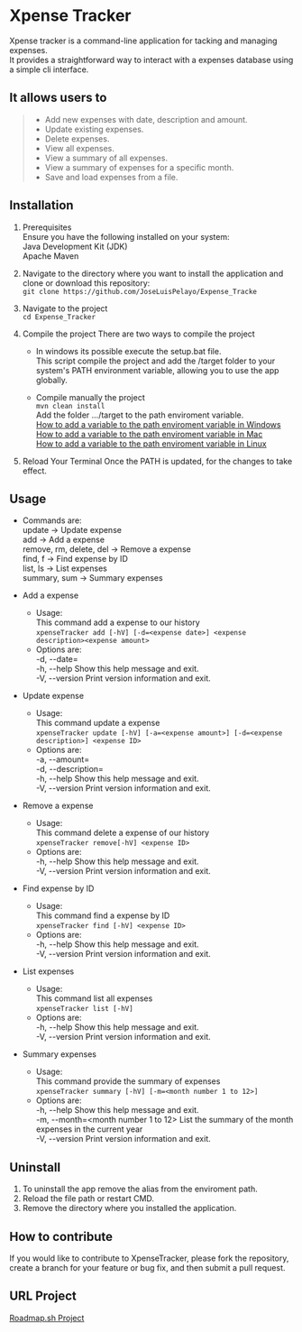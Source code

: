 # Xpense Tracker
Xpense tracker is a command-line application for tacking and managing expenses.  
It provides a straightforward way to interact with a expenses database using a simple cli interface.
  
## It allows users to
> - Add new expenses with date, description and amount.  
> - Update existing expenses.
> - Delete expenses.  
> - View all expenses.
> - View a summary of all expenses.
> - View a summary of expenses for a specific month.
> - Save and load expenses from a file.

## Installation
1. Prerequisites  
Ensure you have the following installed on your system:  
    Java Development Kit (JDK)  
    Apache Maven  

2. Navigate to the directory where you want to install the application and clone or download this repository:  
     `git clone https://github.com/JoseLuisPelayo/Expense_Tracke`
   
3. Navigate to the project  
     `cd Expense_Tracker`
   
4. Compile the project
    There are two ways to compile the project
    - In windows its possible execute the setup.bat file.  
        This script compile the project and add the /target folder to your system's PATH environment variable, allowing you to use the app globally.

    - Compile manually the project  
      `mvn clean install`  
       Add the folder .../target to the path enviroment variable.  
             [How to add a variable to the path enviroment variable in Windows](https://learn.microsoft.com/en-us/previous-versions/office/developer/sharepoint-2010/ee537574(v=office.14))  
             [How to add a variable to the path enviroment variable in Mac](https://medium.com/@B-Treftz/macos-adding-a-directory-to-your-path-fe7f19edd2f7)  
             [How to add a variable to the path enviroment variable in Linux](https://www.redswitches.com/blog/path-variable-in-linux/#:~:text=variable%20in%20Ubuntu%3F-,To%20permanently%20add%20a%20directory%20to%20the%20PATH%20variable%20in,Save%20the%20file%20and%20exit.)

5. Reload Your Terminal
     Once the PATH is updated, for the changes to take effect.
      
## Usage
- Commands are:  
    update                   -> Update expense  
    add                      -> Add a expense  
    remove, rm, delete, del  -> Remove a expense  
    find, f                  -> Find expense by ID  
    list, ls                 -> List expenses  
    summary, sum             -> Summary expenses  

- Add a expense
  - Usage:  
   This command add a expense to our history  
    `xpenseTracker add [-hV] [-d=<expense date>] <expense description><expense amount>`  
  - Options are:  
    -d, --date=<expense date>  
       -h, --help         Show this help message and exit.  
    -V, --version      Print version information and exit.  

- Update expense  
  - Usage:  
    This command update a expense  
      `xpenseTracker update [-hV] [-a=<expense amount>] [-d=<expense description>] <expense ID>`  
  - Options are:  
  -a, --amount=<expense amount>  
  -d, --description=<expense description>  
  -h, --help         Show this help message and exit.  
  -V, --version      Print version information and exit.  

- Remove a expense  
  - Usage:  
  This command delete a expense of our history    
   `xpenseTracker remove[-hV] <expense ID>`    
  - Options are:  
  -h, --help         Show this help message and exit.    
  -V, --version      Print version information and exit.

- Find expense by ID  
  - Usage:  
This command find a expense by ID  
`xpenseTracker find [-hV] <expense ID>`  
  - Options are:  
  -h, --help         Show this help message and exit.  
  -V, --version      Print version information and exit.  

- List expenses  
  - Usage:  
This command list all expenses  
`xpenseTracker list [-hV]`  
  - Options are:  
  -h, --help      Show this help message and exit.  
  -V, --version   Print version information and exit.  

- Summary expenses  
  - Usage:  
This command provide the summary of  expenses    
 `xpenseTracker summary [-hV] [-m=<month number 1 to 12>]`  
  - Options are:  
  -h, --help      Show this help message and exit.  
  -m, --month=<month number 1 to 12>  List the summary of the month expenses in the current year  
  -V, --version   Print version information and exit.


## Uninstall
1. To uninstall the app remove the alias from the enviroment path.  
2. Reload the file path or restart CMD.  
3. Remove the directory where you installed the application.   

## How to contribute
If you would like to contribute to XpenseTracker, please fork the repository, create a branch for your feature or bug fix, and then submit a pull request.  

## URL Project
[Roadmap.sh Project](https://roadmap.sh/projects/expense-tracker)


